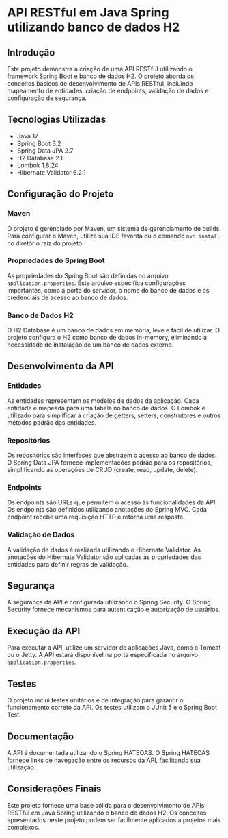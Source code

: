 # API RESTful em Java Spring utilizando banco de dados H2

## Introdução

Este projeto demonstra a criação de uma API RESTful utilizando o framework Spring Boot e banco de dados H2. O projeto aborda os conceitos básicos de desenvolvimento de APIs RESTful, incluindo mapeamento de entidades, criação de endpoints, validação de dados e configuração de segurança.

## Tecnologias Utilizadas

* Java 17
* Spring Boot 3.2
* Spring Data JPA 2.7
* H2 Database 2.1
* Lombok 1.8.24
* Hibernate Validator 6.2.1

## Configuração do Projeto

### Maven

O projeto é gerenciado por Maven, um sistema de gerenciamento de builds. Para configurar o Maven, utilize sua IDE favorita ou o comando `mvn install` no diretório raiz do projeto.

### Propriedades do Spring Boot

As propriedades do Spring Boot são definidas no arquivo `application.properties`. Este arquivo especifica configurações importantes, como a porta do servidor, o nome do banco de dados e as credenciais de acesso ao banco de dados.

### Banco de Dados H2

O H2 Database é um banco de dados em memória, leve e fácil de utilizar. O projeto configura o H2 como banco de dados in-memory, eliminando a necessidade de instalação de um banco de dados externo.

## Desenvolvimento da API

### Entidades

As entidades representam os modelos de dados da aplicação. Cada entidade é mapeada para uma tabela no banco de dados. O Lombok é utilizado para simplificar a criação de getters, setters, construtores e outros métodos padrão das entidades.

### Repositórios

Os repositórios são interfaces que abstraem o acesso ao banco de dados. O Spring Data JPA fornece implementações padrão para os repositórios, simplificando as operações de CRUD (create, read, update, delete).

### Endpoints

Os endpoints são URLs que permitem o acesso às funcionalidades da API. Os endpoints são definidos utilizando anotações do Spring MVC. Cada endpoint recebe uma requisição HTTP e retorna uma resposta.

### Validação de Dados

A validação de dados é realizada utilizando o Hibernate Validator. As anotações do Hibernate Validator são aplicadas às propriedades das entidades para definir regras de validação.

## Segurança

A segurança da API é configurada utilizando o Spring Security. O Spring Security fornece mecanismos para autenticação e autorização de usuários.

## Execução da API

Para executar a API, utilize um servidor de aplicações Java, como o Tomcat ou o Jetty. A API estará disponível na porta especificada no arquivo `application.properties`.

## Testes

O projeto inclui testes unitários e de integração para garantir o funcionamento correto da API. Os testes utilizam o JUnit 5 e o Spring Boot Test.

## Documentação

A API é documentada utilizando o Spring HATEOAS. O Spring HATEOAS fornece links de navegação entre os recursos da API, facilitando sua utilização.

## Considerações Finais

Este projeto fornece uma base sólida para o desenvolvimento de APIs RESTful em Java Spring utilizando o banco de dados H2. Os conceitos apresentados neste projeto podem ser facilmente aplicados a projetos mais complexos.